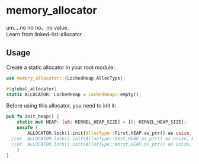 # memory_allocator

um....no no no、no value.  
Learn from linked-list-allocator

## Usage

Create a static allocator in your root module:

```rust
use memory_allocator::{LockedHeap,AllocType};

#[global_allocator]
static ALLOCATOR: LockedHeap = LockedHeap::empty();
```

Before using this allocator, you need to init it:

```rust
pub fn init_heap() {
    static mut HEAP: [u8; KERNEL_HEAP_SIZE] = [0; KERNEL_HEAP_SIZE];
    unsafe {
        ALLOCATOR.lock().init(AllocType::First,HEAP.as_ptr() as usize, KERNEL_HEAP_SIZE);
  //or  ALLOCATOR.lock().init(AllocType::Best,HEAP.as_ptr() as usize, KERNEL_HEAP_SIZE);
  //or  ALLOCATOR.lock().init(AllocType::Worst,HEAP.as_ptr() as usize, KERNEL_HEAP_SIZE);
    }
}
```
